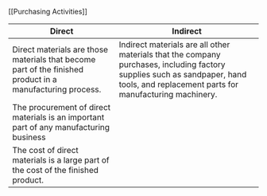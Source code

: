 
[[Purchasing Activities]]

| Direct                                                                                                    | Indirect                                                                                                                                                                            |
| --------------------------------------------------------------------------------------------------------- | ----------------------------------------------------------------------------------------------------------------------------------------------------------------------------------- |
| Direct materials are those materials that become part of the finished product in a manufacturing process. | Indirect materials are all other materials that the company purchases, including factory supplies such as sandpaper, hand tools, and replacement parts for manufacturing machinery. |
| The procurement of direct materials is an important part of any manufacturing business                    |                                                                                                                                                                                     |
| The cost of direct materials is a large part of the cost of the finished product.                         |                                                                                                                                                                                     |
